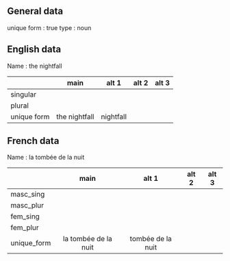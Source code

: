 ## General data

unique form : true
type : noun

## English data

Name : the nightfall

|             |     main      |   alt 1   | alt 2 | alt 3 |
| :---------- | :-----------: | :-------: | :---: | ----- |
| singular    |               |           |       |       |
| plural      |               |           |       |       |
| unique form | the nightfall | nightfall |       |       |

## French data

Name : la tombée de la nuit

|             |         main         |       alt 1       | alt 2 | alt 3 |
| :---------- | :------------------: | :---------------: | :---: | :---: |
| masc_sing   |                      |                   |       |       |
| masc_plur   |                      |                   |       |       |
| fem_sing    |                      |                   |       |       |
| fem_plur    |                      |                   |       |       |
| unique_form | la tombée de la nuit | tombée de la nuit |       |       |



